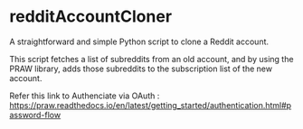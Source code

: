 # redditAccountCloner
A straightforward and simple Python script to clone a Reddit account.

This script fetches a list of subreddits from an old account, and by using the PRAW library, adds those subreddits to the subscription list of the new account. 

Refer this link to Authenciate via OAuth :
https://praw.readthedocs.io/en/latest/getting_started/authentication.html#password-flow
